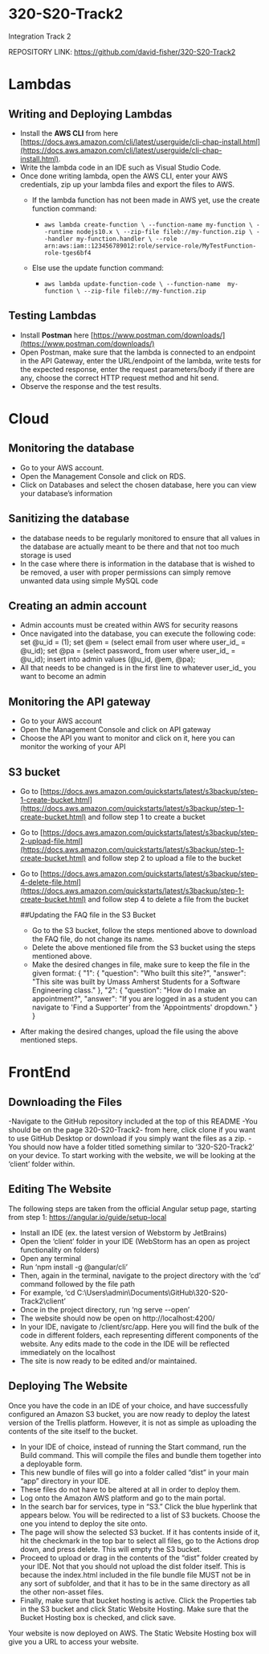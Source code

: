 # 320-S20-Track2
Integration Track 2

REPOSITORY LINK: https://github.com/david-fisher/320-S20-Track2

# Lambdas

## Writing and Deploying Lambdas

 - Install the **AWS CLI** from here [https://docs.aws.amazon.com/cli/latest/userguide/cli-chap-install.html](https://docs.aws.amazon.com/cli/latest/userguide/cli-chap-install.html). 
 - Write the lambda code in an IDE such as Visual Studio Code.
 - Once done writing lambda, open the AWS CLI, enter your AWS credentials, zip up your lambda files and export the files to AWS.
	 - If the lambda function has not been made in AWS yet, use the create function command:
		 - `aws lambda create-function \
	    --function-name my-function \
	    --runtime nodejs10.x \
	    --zip-file fileb://my-function.zip \
	    --handler my-function.handler \
	    --role arn:aws:iam::123456789012:role/service-role/MyTestFunction-role-tges6bf4`
    
    - Else use the update function command:
	    - `aws lambda update-function-code \
	    --function-name  my-function \
	    --zip-file fileb://my-function.zip`
 
 ## Testing Lambdas
 
 - Install **Postman** here [https://www.postman.com/downloads/](https://www.postman.com/downloads/)
 - Open Postman, make sure that the lambda is connected to an endpoint in the API Gateway, enter the URL/endpoint of the lambda, write tests for the expected response, enter the request parameters/body if there are any, choose the correct HTTP request method and hit send. 
 - Observe the response and the test results.


# Cloud

## Monitoring the database
- Go to your AWS account.
- Open the Management Console and click on RDS.
- Click on Databases and select the chosen database, here you can view your database’s information

## Sanitizing the database
- the database needs to be regularly monitored to ensure that all values in the database are actually meant to be there and that not too much storage is used
- In the case where there is information in the database that is wished to be removed, a user with proper permissions can simply remove unwanted data using simple MySQL code

## Creating an admin account
- Admin accounts must be created within AWS for security reasons
- Once navigated into the database, you can execute the following code:
set @u_id = (1);
set @em = (select email from user where user_id_ = @u_id);
set @pa = (select password_ from user where user_id_ = @u_id);
insert into admin values (@u_id, @em, @pa);
- All that needs to be changed is in the first line to whatever user_id_ you want to become an admin

## Monitoring the API gateway
- Go to your AWS account
- Open the Management Console and click on API gateway
- Choose the API you want to monitor and click on it, here you can monitor the working of your API

## S3 bucket
- Go to [https://docs.aws.amazon.com/quickstarts/latest/s3backup/step-1-create-bucket.html](https://docs.aws.amazon.com/quickstarts/latest/s3backup/step-1-create-bucket.html) and follow step 1 to create a bucket
- Go to [https://docs.aws.amazon.com/quickstarts/latest/s3backup/step-2-upload-file.html](https://docs.aws.amazon.com/quickstarts/latest/s3backup/step-1-create-bucket.html) and follow step 2 to upload a file to the bucket
- Go to [https://docs.aws.amazon.com/quickstarts/latest/s3backup/step-4-delete-file.html](https://docs.aws.amazon.com/quickstarts/latest/s3backup/step-1-create-bucket.html) and follow step 4 to delete a file from the bucket

	##Updating the FAQ file in the S3 Bucket
	- Go to the S3 bucket, follow the steps mentioned above to download the FAQ file, do not  change its name.
	- Delete the above mentioned file from the S3 bucket using the steps mentioned above.
	- Make the desired changes in file, make sure to keep the file in the given format:
		{
	"1": {
		"question": "Who built this site?",
		"answer": "This site was built by Umass Amherst Students for a Software Engineering class."
	},
	"2": {
		"question": "How do I make an appointment?",
		"answer": "If you are logged in as a student you can navigate to 'Find a Supporter' from the 'Appointments' dropdown."
	}
}
- After making the desired changes, upload the file using the above mentioned steps.


# FrontEnd

## Downloading the Files
-Navigate to the GitHub repository included at the top of this README
-You should be on the page 320-S20-Track2- from here, click clone if you want to use GitHub Desktop or download if you simply want the files as a zip.
-You should now have a folder titled something similar to ‘320-S20-Track2’ on your device. To start working with the website, we will be looking at the ‘client’ folder within.

## Editing The Website
The following steps are taken from the official Angular setup page, starting from step 1: https://angular.io/guide/setup-local
- Install an IDE (ex. the latest version of Webstorm by JetBrains)
- Open the ‘client’ folder in your IDE (WebStorm has an open as project functionality on folders)
- Open any terminal
- Run ‘npm install -g @angular/cli’
- Then, again in the terminal, navigate to the project directory with the ‘cd’ command followed by the file path
- For example, ‘cd C:\Users\admin\Documents\GitHub\320-S20-Track2\client’ 
- Once in the project directory, run ‘ng serve --open’
- The website should now be open on http://localhost:4200/ 
- In your IDE, navigate to /client/src/app. Here you will find the bulk of the code in different folders, each representing different components of the website. Any edits made to the code in the IDE will be reflected immediately on the localhost
- The site is now ready to be edited and/or maintained.

## Deploying The Website
Once you have the code in an IDE of your choice, and have successfully configured an Amazon S3 bucket, you are now ready to deploy the latest version of the Trellis platform. However, it is not as simple as uploading the contents of the site itself to the bucket.

- In your IDE of choice, instead of running the Start command, run the Build command. This will compile the files and bundle them together into a deployable form.
- This new bundle of files will go into a folder called “dist” in your main “app” directory in your IDE.
- These files do not have to be altered at all in order to deploy them.
- Log onto the Amazon AWS platform and go to the main portal.
- In the search bar for services, type in “S3.” Click the blue hyperlink that appears below.
You will be redirected to a list of S3 buckets. Choose the one you intend to deploy the site onto.
- The page will show the selected S3 bucket. If it has contents inside of it, hit the checkmark in the top bar to select all files, go to the Actions drop down, and press delete. This will empty the S3 bucket.
- Proceed to upload or drag in the contents of the “dist” folder created by your IDE. Not that you should not upload the dist folder itself. This is because the index.html included in the file bundle file MUST not be in any sort of subfolder, and that it has to be in the same directory as all the other non-asset files.
- Finally, make sure that bucket hosting is active. Click the Properties tab in the S3 bucket and click Static Website Hosting. Make sure that the Bucket Hosting box is checked, and click save.

Your website is now deployed on AWS. The Static Website Hosting box will give you a URL to access your website.
